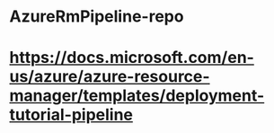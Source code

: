 # AzureRmPipeline-repo


# https://docs.microsoft.com/en-us/azure/azure-resource-manager/templates/deployment-tutorial-pipeline


